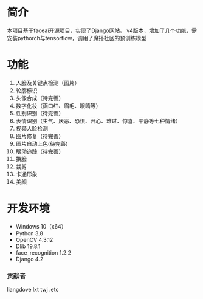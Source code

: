 # 简介 #
本项目基于faceai开源项目，实现了Django网站。
v4版本，增加了几个功能，需安装pythorch与tensorflow，调用了魔搭社区的预训练模型

# 功能 #

1. 人脸及关键点检测（图片）
2. 轮廓标识
3. 头像合成（待完善）
4. 数字化妆（画口红、眉毛、眼睛等）
5. 性别识别（待完善）
6. 表情识别（生气、厌恶、恐惧、开心、难过、惊喜、平静等七种情绪）
7. 视频人脸检测
8. 图片修复（待完善）
9. 图片自动上色(待完善)
10. 眼动追踪（待完善）
11. 换脸
12. 裁剪
13. 卡通形象
14. 美颜

# 开发环境 #

- Windows 10（x64）
- Python 3.8
- OpenCV 4.3.12
- Dlib 19.8.1
- face_recognition 1.2.2
- Django 4.2
  
### 贡献者 ###
liangdove lxt twj .etc
